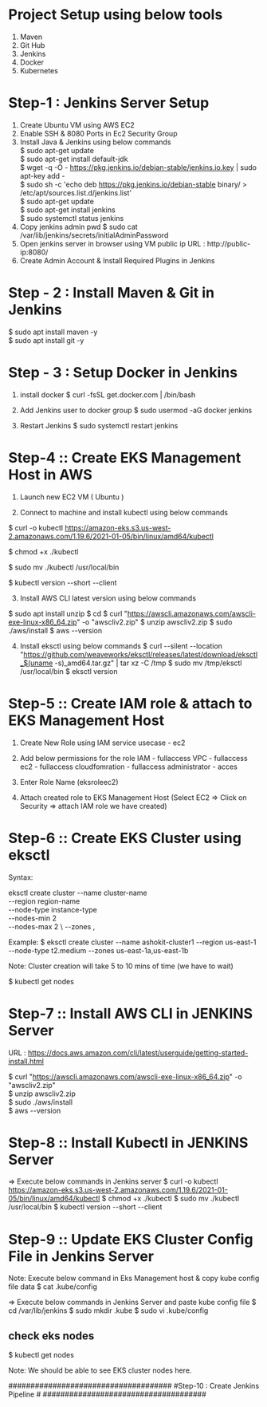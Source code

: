 # Project Setup using below tools
1) Maven
2) Git Hub
3) Jenkins
4) Docker
5) Kubernetes

# Step-1 : Jenkins Server Setup #
1) Create Ubuntu VM using AWS EC2 <br/>
2) Enable SSH & 8080 Ports in Ec2 Security Group <br/>
3) Install Java & Jenkins using below commands <br/>
$ sudo apt-get update <br/>
$ sudo apt-get install default-jdk <br/>
$ wget -q -O - https://pkg.jenkins.io/debian-stable/jenkins.io.key | sudo apt-key add - <br/>
$ sudo sh -c 'echo deb https://pkg.jenkins.io/debian-stable binary/ > /etc/apt/sources.list.d/jenkins.list' <br/>
$ sudo apt-get update <br/>
$ sudo apt-get install jenkins <br/>
$ sudo systemctl status jenkins <br/>
3) Copy jenkins admin pwd
$ sudo cat /var/lib/jenkins/secrets/initialAdminPassword
4) Open jenkins server in browser using VM public ip
           URL : http://public-ip:8080/
5) Create Admin Account & Install Required Plugins in Jenkins


# Step - 2 : Install Maven & Git in Jenkins #
$ sudo apt install maven -y <br/>
$ sudo apt install git -y <br/>

# Step - 3 : Setup Docker in Jenkins #
1) install docker 
$ curl -fsSL get.docker.com | /bin/bash

2) Add Jenkins user to docker group
$ sudo usermod -aG docker jenkins 

3) Restart Jenkins 
$ sudo systemctl restart jenkins

# Step-4 :: Create EKS Management Host in AWS #

1) Launch new EC2 VM ( Ubuntu )
	  
2) Connect to machine and install kubectl using below commands

$ curl -o kubectl https://amazon-eks.s3.us-west-2.amazonaws.com/1.19.6/2021-01-05/bin/linux/amd64/kubectl

$ chmod +x ./kubectl

$ sudo mv ./kubectl /usr/local/bin 

$ kubectl version --short --client

3) Install AWS CLI latest version using below commands

$ sudo apt install unzip
$ cd 
$ curl "https://awscli.amazonaws.com/awscli-exe-linux-x86_64.zip" -o "awscliv2.zip"
$ unzip awscliv2.zip
$ sudo ./aws/install
$ aws --version 

4) Install eksctl using below commands
$ curl --silent --location "https://github.com/weaveworks/eksctl/releases/latest/download/eksctl_$(uname -s)_amd64.tar.gz" | tar xz -C /tmp
$ sudo mv /tmp/eksctl /usr/local/bin
$ eksctl version


# Step-5 :: Create IAM role & attach to EKS Management Host #

1) Create New Role using IAM service
	usecase - ec2 
	
2) Add below permissions for the role
		IAM - fullaccess
		VPC - fullaccess 
		ec2 - fullaccess 
		cloudfomration - fullaccess 
		administrator - acces 
		
3) Enter Role Name (eksroleec2)
4) Attach created role to EKS Management Host
	(Select EC2 => Click on Security => attach IAM role we have created)
  
# Step-6 :: Create EKS Cluster using eksctl #
Syntax: 

eksctl create cluster --name cluster-name  \
--region region-name \
--node-type instance-type \
--nodes-min 2 \
--nodes-max 2 \ 
--zones <AZ-1>,<AZ-2>

Example: $ eksctl create cluster --name ashokit-cluster1 --region us-east-1 --node-type t2.medium  --zones us-east-1a,us-east-1b

Note: Cluster creation will take 5 to 10 mins of time (we have to wait)

$ kubectl get nodes  

# Step-7 :: Install AWS CLI in JENKINS Server #

URL : https://docs.aws.amazon.com/cli/latest/userguide/getting-started-install.html 

$ curl "https://awscli.amazonaws.com/awscli-exe-linux-x86_64.zip" -o "awscliv2.zip" <br/>
$ unzip awscliv2.zip <br/>
$ sudo ./aws/install <br/>
$ aws --version <br/>
 
# Step-8 :: Install Kubectl in JENKINS Server #
=> Execute below commands in Jenkins server
$ curl -o kubectl https://amazon-eks.s3.us-west-2.amazonaws.com/1.19.6/2021-01-05/bin/linux/amd64/kubectl
$ chmod +x ./kubectl
$ sudo mv ./kubectl /usr/local/bin 
$ kubectl version --short --client

# Step-9 :: Update EKS Cluster Config File in Jenkins Server #
Note: Execute below command in Eks Management host & copy kube config file data
$ cat .kube/config 

=> Execute below commands in Jenkins Server and paste kube config file
$ cd /var/lib/jenkins 
$ sudo mkdir .kube 
$ sudo vi .kube/config 

## check eks nodes 
$ kubectl get nodes 

Note: We should be able to see EKS cluster nodes here.

#####################################
#Step-10 : Create Jenkins Pipeline #
#####################################
